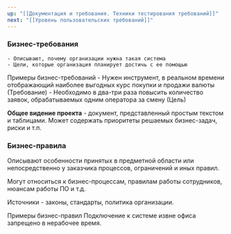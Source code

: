 ```yaml
---
up: "[[Документация и требования. Техники тестирования требований]]"
next: "[[Уровень пользовательских требований]]"
---
```


### **Бизнес-требования**
	- Описывают, почему организации нужна такая система
	- Цели, которые организация планирует достичь с ее помощью

Примеры бизнес-требований
	- Нужен инструмент, в реальном времени отображающий наиболее выгодных курс покупки и продажи валюты (Требование)
	- Необходимо в два-три раза повысить количество заявок, обрабатываемых одним оператора за смену (Цель)

**Общее видение проекта** - документ, представленный простым текстом и таблицами.
Может содержать приоритеты решаемых бизнес-задач, риски и т.п.

### **Бизнес-правила**
Описывают особенности принятых в предметной области или непосредственно у заказчика процессов, ограничений и иных правил.

Могут относиться к бизнес-процессам, правилам работы сотрудников, нюансам работы ПО и т.д.

Источники - законы, стандарты, политика организации.

Примеры бизнес-правил
	Подключение к системе извне офиса запрещено в нерабочее время.